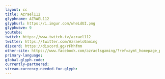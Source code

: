 ```yaml
---
layout: cc
title: Azrael112
glyphname: AZRAEL112
glyphurl: https://i.imgur.com/wheLdUI.png
glyphwave: 9
youtube: 
twitch: https://www.twitch.tv/azrael112
twitter: https://twitter.com/AzraelsGaming
discord: https://discord.gg/rFhhfmm
other-site: https://www.facebook.com/azraelsgaming/?ref=aymt_homepage_panel
primary-language: 
global-glyph-code: 
currently-partnered: 
stream-currency-needed-for-glyph: 
---
```


